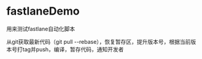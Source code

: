 # fastlaneDemo
用来测试fastlane自动化脚本

从git获取最新代码（git pull --rebase），恢复暂存区，提升版本号，根据当前版本号打tag并push，编译，暂存代码，通知开发者
